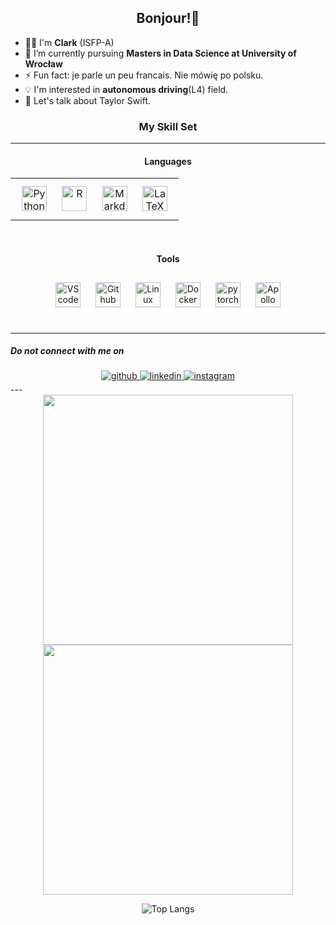 ## <div align="center">Bonjour!👋</div>  


- 👨‍💻 I'm **Clark** (ISFP-A)
- 🌱 I’m currently pursuing **Masters in Data Science at University of Wrocław**
- ⚡ Fun fact: je parle un peu francais. Nie mówię po polsku.
- 💡 I'm interested in **autonomous driving**(L4) field.
- 💬 Let's talk about Taylor Swift.


<h3 align="center"> My Skill Set </h3>

------
<h4 align="center"> Languages </h4>
<table align="center"><tr>

</td><td valign="top" width="100%">
<!-- ### Backend   -->
<div align="center">
  <a href="https://www.python.org/" target="_blank"><img style="margin: 10px" src="https://profilinator.rishav.dev/skills-assets/python-original.svg" alt="Python" height="40" /></a>
  <a href="https://www.r-project.org/" target="_blank"><img style="margin: 10px" src="https://profilinator.rishav.dev/skills-assets/r.svg" alt="R" height="40" /></a>  
  <!-- <a href="https://www.cplusplus.com/" target="_blank"><img style="margin: 10px" src="https://profilinator.rishav.dev/skills-assets/cplusplus-original.svg" alt="C++" height="50" /></a> -->
  <a href="https://www.markdownguide.org/" target="_blank"><img style="margin: 10px" src="https://upload.wikimedia.org/wikipedia/commons/thumb/4/48/Markdown-mark.svg/2560px-Markdown-mark.svg.png" alt="Markdown" height="40" /></a>
  <a href="https://www.latex-project.org/" target="_blank"><img style="margin: 10px" src="https://profilinator.rishav.dev/skills-assets/latex.png" alt="LaTeX" height="40" /></a>
</div>
</tr></table>
<br/>

<h4 align="center"> Tools </h4>
<div align="center">
  <a href="https://code.visualstudio.com/" target="_blank"><img style="margin: 10px" src="https://upload.wikimedia.org/wikipedia/commons/thumb/9/9a/Visual_Studio_Code_1.35_icon.svg/2048px-Visual_Studio_Code_1.35_icon.svg.png" alt="VScode" height="40" /></a>
  <a href="https://github.com/" target="_blank"><img style="margin: 10px" src="https://cdn.simpleicons.org/github"" alt="Github" height="40" /></a>
  <a href="https://www.linux.org/" target="_blank"><img style="margin: 10px" src="https://profilinator.rishav.dev/skills-assets/linux-original.svg" alt="Linux" height="40" /></a>
  <a href="https://www.docker.com/" target="_blank"><img style="margin: 10px" src="https://profilinator.rishav.dev/skills-assets/docker-original-wordmark.svg" alt="Docker" height="40" /></a>  
  <a href="https://pytorch.org/" target="_blank"><img style="margin: 10px" src="https://profilinator.rishav.dev/skills-assets/pytorch-icon.svg"   alt="pytorch" height="40" /></a>
  <a href="https://www.apollo.auto//" target="_blank"><img style="margin: 10px" src="https://www.apollo.auto/abolo/images/logo.png"   alt="Apollo" height="40" /></a>
</div>
<br/>

-----

##### Do not connect with me on
<div align="center">
<a href="https://github.com/wenjie-hoo" target="_blank">
<img src=https://img.shields.io/badge/github-%2324292e.svg?&style=for-the-badge&logo=github&logoColor=white alt=github style="margin-bottom: 5px;" />
</a>
<a href="https://linkedin.com/in/https://www.linkedin.com/in/wenjie-hu/" target="_blank">
<img src=https://img.shields.io/badge/linkedin-%231E77B5.svg?&style=for-the-badge&logo=linkedin&logoColor=white alt=linkedin style="margin-bottom: 5px;" />
</a>  
<a href="https://www.instagram.com/clark_hoo/" target="_blank">
<img src=https://img.shields.io/badge/instagram-%23000000.svg?&style=for-the-badge&logo=instagram&logoColor=white alt=instagram style="margin-bottom: 5px;" />
</a>
</div>
---
<div align="center">
<picture align="center">
  <img src="https://github-readme-streak-stats.herokuapp.com?user=wenjie-hoo&&hide_border=true" width="400">
  <img src="https://github-readme-stats.vercel.app/api?username=wenjie-hoo&show_icons=true&rank_icon=github" width="400">
  </picture>

![Top Langs](https://github-readme-stats.vercel.app/api/top-langs/?username=wenjie-hoo&layout=compact)
</div>
